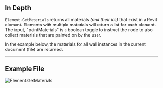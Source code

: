 ## In Depth
`Element.GetMaterials` returns all materials _(and their ids)_ that exist in a Revit element. Elements with multiple materials will return a list for each element. The input, "paintMaterials" is a boolean toggle to instruct the node to also collect materials that are painted on by the user.

In the example below, the materials for all wall instances in the current document (file) are returned.
___
## Example File

![Element.GetMaterials](./Revit.Elements.Element.GetMaterials_img.jpg)